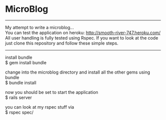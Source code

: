 MicroBlog
=========
- - - -
My attempt to write a microblog...  
You can test the application on heroku:
http://smooth-river-747.heroku.com/
All user handling is fully tested using Rspec. 
If you want to look at the code just clone this 
repository and follow these simple steps.
- - - -
install bundle   
$ gem install bundle 

change into the microblog directory and install all the other gems using bundle   
$ bundle install

now you should be set to start the application   
$ rails server

you can look at my rspec stuff via   
$ rspec spec/
